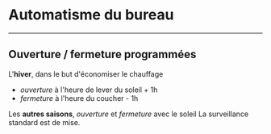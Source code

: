 # Automatisme du bureau
---

## Ouverture / fermeture programmées

L'**hiver**, dans le but d'économiser le chauffage
- *ouverture* à l'heure de lever du soleil + 1h 
- *fermeture* à l'heure du coucher - 1h

Les **autres saisons**, *ouverture* et *fermeture* avec le soleil
La surveillance standard est de mise.

